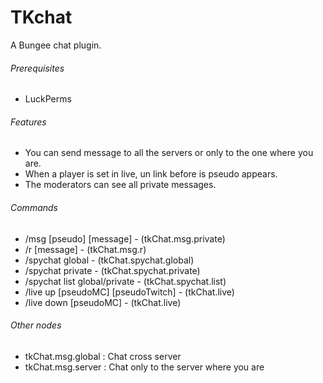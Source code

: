 # TKchat
A Bungee chat plugin.
###### Prerequisites
- LuckPerms
###### Features
- You can send message to all the servers or only to the one where you are.
- When a player is set in live, un link before is pseudo appears.
- The moderators can see all private messages.
###### Commands
- /msg [pseudo] [message] - (tkChat.msg.private)
- /r [message] - (tkChat.msg.r)
- /spychat global - (tkChat.spychat.global)
- /spychat private - (tkChat.spychat.private)
- /spychat list global/private - (tkChat.spychat.list)
- /live up [pseudoMC] [pseudoTwitch] - (tkChat.live)
- /live down [pseudoMC] - (tkChat.live)
###### Other nodes
- tkChat.msg.global : Chat cross server
- tkChat.msg.server : Chat only to the server where you are